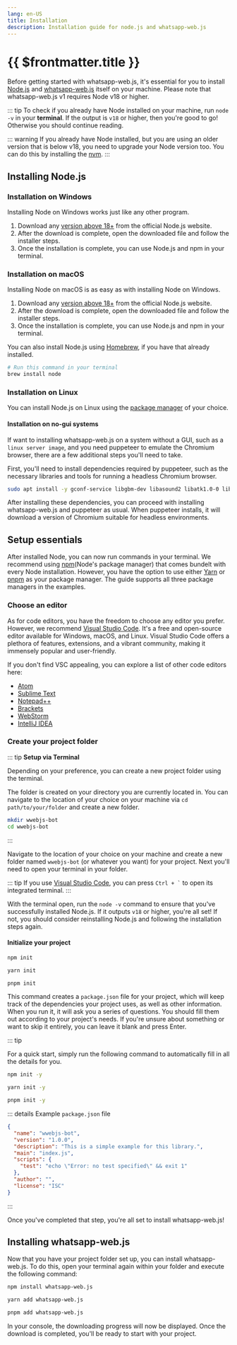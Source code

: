 ```yaml
---
lang: en-US
title: Installation
description: Installation guide for node.js and whatsapp-web.js
---
```


# {{ $frontmatter.title }}

Before getting started with whatsapp-web.js, it's essential for you to install [Node.js](#installing-node-js) and [whatsapp-web.js](#installing-whatsapp-web-js) itself on your machine. Please note that whatsapp-web.js v1 requires Node v18 or higher.

::: tip
To check if you already have Node installed on your machine, run `node -v` in your **terminal**. If the output is `v18` or higher, then you're good to go! Otherwise you should continue reading.

::: warning
If you already have Node installed, but you are using an older version that is below v18, you need to upgrade your Node version too. You can do this by installing the [nvm](https://github.com/nvm-sh/nvm#installing-and-updating).
:::

## Installing Node.js

### Installation on Windows

Installing Node on Windows works just like any other program. 

1. Download any [version above 18+](https://nodejs.org/) from the official Node.js website.
2. After the download is complete, open the downloaded file and follow the installer steps.
3. Once the installation is complete, you can use Node.js and npm in your terminal.

### Installation on macOS

Installing Node on macOS is as easy as with installing Node on Windows.

1. Download any [version above 18+](https://nodejs.org/) from the official Node.js website.
2. After the download is complete, open the downloaded file and follow the installer steps.
3. Once the installation is complete, you can use Node.js and npm in your terminal.

You can also install Node.js using [Homebrew](https://brew.sh/), if you have that already installed.

```bash
# Run this command in your terminal
brew install node
```

### Installation on Linux

You can install Node.js on Linux using the [package manager](https://nodejs.org/en/download/package-manager/) of your choice. 

#### Installation on no-gui systems

If want to installing whatsapp-web.js on a system without a GUI, such as a ``linux server image``, and you need puppeteer to emulate the Chromium browser, there are a few additional steps you'll need to take. 

First, you'll need to install dependencies required by puppeteer, such as the necessary libraries and tools for running a headless Chromium browser. 

```bash	
sudo apt install -y gconf-service libgbm-dev libasound2 libatk1.0-0 libc6 libcairo2 libcups2 libdbus-1-3 libexpat1 libfontconfig1 libgcc1 libgconf-2-4 libgdk-pixbuf2.0-0 libglib2.0-0 libgtk-3-0 libnspr4 libpango-1.0-0 libpangocairo-1.0-0 libstdc++6 libx11-6 libx11-xcb1 libxcb1 libxcomposite1 libxcursor1 libxdamage1 libxext6 libxfixes3 libxi6 libxrandr2 libxrender1 libxss1 libxtst6 ca-certificates fonts-liberation libappindicator1 libnss3 lsb-release xdg-utils wget
```

After installing these dependencies, you can proceed with installing whatsapp-web.js and puppeteer as usual. When puppeteer installs, it will download a version of Chromium suitable for headless environments.

## Setup essentials

After installed Node, you can now run commands in your terminal. We recommend using [npm](https://www.npmjs.com/)(Node's package manager) that comes bundelt with every Node installation. However, you have the option to use either [Yarn](https://yarnpkg.com/) or [pnpm](https://pnpm.io/) as your package manager. The guide supports all three package managers in the examples.

### Choose an editor

As for code editors, you have the freedom to choose any editor you prefer. However, we recommend [Visual Studio Code](https://code.visualstudio.com/). It's a free and open-source editor available for Windows, macOS, and Linux. Visual Studio Code offers a plethora of features, extensions, and a vibrant community, making it immensely popular and user-friendly. 

If you don't find VSC appealing, you can explore a list of other code editors here:

- [Atom](https://atom.io/)
- [Sublime Text](https://www.sublimetext.com/)
- [Notepad++](https://notepad-plus-plus.org/)
- [Brackets](http://brackets.io/)
- [WebStorm](https://www.jetbrains.com/webstorm/)
- [IntelliJ IDEA](https://www.jetbrains.com/idea/)

### Create your project folder

::: tip
**Setup via Terminal**

Depending on your preference, you can create a new project folder using the terminal.

The folder is created on your directory you are currently located in. You can navigate to the location of your choice on your machine via `cd path/to/your/folder` and create a new folder.

```bash	
mkdir wwebjs-bot
cd wwebjs-bot
```
:::

Navigate to the location of your choice on your machine and create a new folder named `wwebjs-bot` (or whatever you want) for your project. Next you'll need to open your terminal in your folder.

::: tip
If you use [Visual Studio Code](https://code.visualstudio.com/), you can press <code>Ctrl + `</code> to open its integrated terminal.
:::

With the terminal open, run the `node -v` command to ensure that you've successfully installed Node.js. If it outputs `v18` or higher, you're all set! If not, you should consider reinstalling Node.js and following the installation steps again.

#### Initialize your project

<CodeGroup>
<CodeGroupItem title="NPM" active>

```bash
npm init
```
</CodeGroupItem>
<CodeGroupItem title="YARN">

```bash
yarn init
```

</CodeGroupItem>

<CodeGroupItem title="PNPM">

```bash
pnpm init
```

</CodeGroupItem>
</CodeGroup>

This command creates a `package.json` file for your project, which will keep track of the dependencies your project uses, as well as other information. When you run it, it will ask you a series of questions. You should fill them out according to your project's needs. If you're unsure about something or want to skip it entirely, you can leave it blank and press Enter.

::: tip

For a quick start, simply run the following command to automatically fill in all the details for you.

<CodeGroup>
<CodeGroupItem title="NPM" active>

```bash
npm init -y
```
</CodeGroupItem>
<CodeGroupItem title="YARN">

```bash
yarn init -y
```

</CodeGroupItem>

<CodeGroupItem title="PNPM">

```bash
pnpm init -y
```

</CodeGroupItem>
</CodeGroup>

::: details Example `package.json` file
```json
{
  "name": "wwebjs-bot",
  "version": "1.0.0",
  "description": "This is a simple example for this library.",
  "main": "index.js",
  "scripts": {
    "test": "echo \"Error: no test specified\" && exit 1"
  },
  "author": "",
  "license": "ISC"
}
```
:::

Once you've completed that step, you're all set to install whatsapp-web.js!

## Installing whatsapp-web.js

Now that you have your project folder set up, you can install whatsapp-web.js. To do this, open your terminal again within your folder and execute the following command:

<CodeGroup>
<CodeGroupItem title="NPM" active>

```bash
npm install whatsapp-web.js
```

</CodeGroupItem>
<CodeGroupItem title="YARN">

```bash
yarn add whatsapp-web.js
```

</CodeGroupItem>
<CodeGroupItem title="PNPM">

```bash
pnpm add whatsapp-web.js
```

</CodeGroupItem>
</CodeGroup>

In your console, the downloading progress will now be displayed. Once the download is completed, you'll be ready to start with your project.
